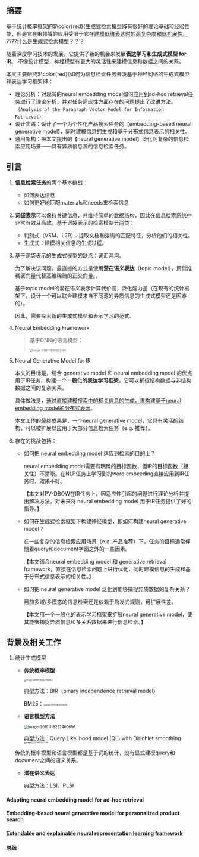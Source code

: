 ## 摘要

基于统计概率框架的$\color{red}{生成式检索模型}$有很好的理论基础和经验性能，但是它在IR领域的应用受限于它在<u>建模低维表达时的高复杂度和低扩展性。</u>   ????什么是生成式检索模型？？？

随着深度学习技术的发展，它提供了新的机会来发展**表达学习和生成式模型 for IR**。 不像统计模型，神经模型有更大的灵活性来建模信息和数据之间的关系。



本文主要研究$\color{red}{如何为信息检索任务开发基于神经网络的生成式模型和表达学习框架}$：

- 理论分析：对现有的neural embedding model如何应用到ad-hoc retrieval任务进行了理论分析，并对任务适应性方面存在的问题提出了改进方法。 （`Analysis of the Paragraph Vector Model for Information Retrieval`）​
- 设计实践：设计了一个为个性化产品搜索任务的【embedding-based neural generative model】，同时建模信息的生成和基于分布式信息表示的相关性。
- 通用架构：把本文提出的【neural generative model】泛化到复杂的信息检索应用场景——具有异质信息源的信息检索任务。



## 引言

1. **信息检索任务**的两个基本挑战：
   - 如何表达信息
   - 如何更好地匹配materials和needs来检索信息

2. **词袋表示**可以保持关键信息，并维持简单的数据结构，因此在信息检索系统中非常有效且高效。基于词袋表示的检索模型分两类：
   - 判别式（VSM、L2R）：提取文档和查询的匹配特征，分析他们的相关性。
   - 生成式：建模相关信息的生成过程。

3. 基于词袋表示的生成式模型的缺点：词汇鸿沟。

   为了解决该问题，最直接的方式是使用**潜在语义表达**（topic model），用低维稠密向量代替高维稀疏的正交向量。。

   基于topic model的潜在语义表示计算代价高，泛化能力差（在现有的统计框架下，设计一个可以联合建模来自不同源的异质信息的生成式模型还是困难的）。

   因此，需要探索新的生成式模型和表示学习的范式。

4. Neural Embedding Framework

   > 基于DNN的语言模型：
   >
   > <img src="/Users/caiyinqiong/Library/Application Support/typora-user-images/image-20191118185622468.png" alt="image-20191118185622468" style="zoom:50%;" />

5. Neural Generative Model for IR

   本文的目标是，结合 generative model 和 neural embedding model 的优点用于IR任务，构建一个**一般化的表达学习框架**，它可以捕捉结构数据与非结构数据之间的复杂关系。

   具体做法是，<u>通过直接建模搜索中的相关信息的生成，来构建基于neural embedding model的分布式表示</u>。

   本文工作的最终成果是，一个neural generative model，它具有灵活的结构，可以被扩展以应用于大部分信息检索任务（e.g. 推荐）。

6. 存在的挑战包括：

   - 如何把 neural embedding model 适应到检索的目的上？

     neural embedding model需要有明确的目标函数，但IR的目标函数（相关性）不清晰。在NLP任务上学习到的word embeeding直接应用到IR任务时，效果不好。

     【本文对PV-DBOW在IR任务上，因适应性引起的问题进行理论分析并提出解决方法。对未来将 neural embedding model 用于IR任务提供了好的指导。】

   - 如何在生成式检索框架下构建神经模型，即如何构建neural generative model？

     在一些复杂的信息检索应用场景（e.g. 产品推荐）下，任务的目标通常伴随着query和document字面之外的一些因素。

     【本文结合neural embedding model 和 generative retrieval framework，直接在信息检索问题上进行优化，同时建模信息的生成和基于分布式信息表示的相关性。】

   - 如何把 neural generative model 泛化到能够捕捉异质数据的复杂关系？

     目前多域/多模态的信息检索还是依赖于启发式规则，可扩展性差。

     【本文用一个一般化的表示学习框架来扩展neural generative model，使其能够捕捉异质信息和多关系数据来进行信息检索。】



## 背景及相关工作

1. 统计生成模型

   - **传统概率模型**

     <img src="/Users/caiyinqiong/Library/Application Support/typora-user-images/image-20191118222152642.png" alt="image-20191118222152642" style="zoom:40%;" />

     典型方法：BIR（binary independence retrieval model）

     ​                   BM25：<img src="/Users/caiyinqiong/Library/Application Support/typora-user-images/image-20191118222336136.png" alt="image-20191118222336136" style="zoom:33%;" />

   - **语言模型方法**

     <img src="/Users/caiyinqiong/Library/Application Support/typora-user-images/image-20191118222400696.png" alt="image-20191118222400696" style="zoom:70%;" />

     典型方法：Query Likelihood model (QL) with Dirichlet smoothing<img src="/Users/caiyinqiong/Library/Application Support/typora-user-images/image-20191118222507138.png" alt="image-20191118222507138" style="zoom:33%;" />

   传统的概率模型和语言模型都是基于词的统计，没有显式建模query和document之间的语义关系。

   - **潜在语义表达**

     典型方法：LSI、PLSI





#### Adapting neural embedding model for ad-hoc retrieval





#### Embedding-based neural generative model for personalized product search





#### Extendable and explainable neural representation learning framework





#### 总结























